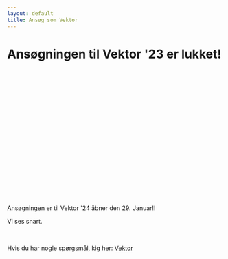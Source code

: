```yaml
---
layout: default
title: Ansøg som Vektor
---
```

<h1 id="titel">Ansøgningen til Vektor '23 er lukket! </h1>

<div id="poster-image" style="margin: auto; width: 530px; height: 300px; background-image: url('/static/img/endeligåbent.gif');">
</div>

<p id ="n">Ansøgningen er til Vektor '24 åbner den 29. Januar!! </p>
<p id ="nn">Vi ses snart.</p>
<br />


Hvis du har nogle spørgsmål, kig her: <a href="/vektor">Vektor</a>

<script>

  function showVectorApplication() {
    var div = document.getElementById("n")
    var n = document.getElementById("nn")
    var titel = document.getElementById("titel")
    titel.innerHTML = "Ansøgningen til Vektor '24 er åben!"
    n.remove()
    div.innerHTML = '<br / ><a style="text-align: center;"href="https://forms.gle/LtButuFWY1TNc82RA"; target="_blank"><button class="applyBtn">Ansøg nu!</button></a><br />' 
    
  }

  var deadline = new Date("February 11, 2024 00:00:01");
  if (deadline > new Date) {
    showVectorApplication()
  }
    
</script>


<!--   Add this efter n.remove() in script once the link to applications open
div.innerHTML = '<br / ><a style="text-align: center;"href="https://docs.google.com/forms/d/e/1FAIpQLSd_wGM2P4LsQfe_a1YR8TYIhOQ1Ens3eHC6JateUD_RJiPzqA/viewform?usp=sf_link"><button class="applyBtn">Ansøg nu!</button></a><br />' 
-->